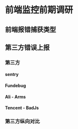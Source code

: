 # 前端监控前期调研
## 前端报错捕获类型

## 第三方错误上报
### 第三方
#### sentry
#### Fundebug
#### Ali - Arms
#### Tencent - BadJs
### 第三方纵向对比
